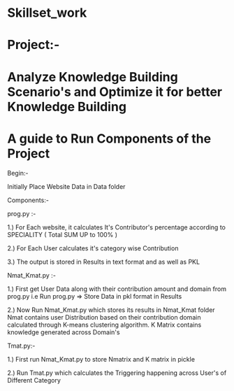 #                              Skillset_work
# Project:-
#  Analyze Knowledge Building Scenario's and Optimize it for better Knowledge Building

#                 A guide to Run Components of the Project 


Begin:- 

Initially Place Website Data in Data folder

Components:-

prog.py :- 

1.) For Each website, it calculates It's Contributor's percentage according to SPECIALITY ( Total SUM UP to 100% )

2.) For Each User calculates it's category wise Contribution 

3.) The output is stored in Results in text format and as well as PKL


Nmat_Kmat.py :-

1.) First get User Data along with their contribution amount and domain from prog.py
    i.e Run prog.py => Store Data in pkl format in Results

2.) Now Run Nmat_Kmat.py which stores its results in Nmat_Kmat folder
    Nmat contains user Distribution based on their contribution domain calculated through K-means clustering algorithm.
    K Matrix contains knowledge generated across Domain's

Tmat.py:-

1.) First run Nmat_Kmat.py to store Nmatrix and K matrix in pickle

2.) Run Tmat.py which calculates the Triggering happening across User's of Different Category
